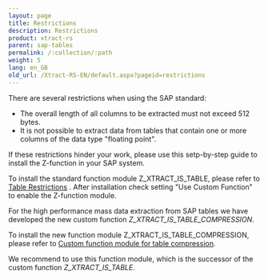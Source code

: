 ```yaml
---
layout: page
title: Restrictions
description: Restrictions
product: xtract-rs
parent: sap-tables
permalink: /:collection/:path
weight: 5
lang: en_GB
old_url: /Xtract-RS-EN/default.aspx?pageid=restrictions
---
```


There are several restrictions when using the SAP standard: 

- The overall length of all columns to be extracted must not exceed 512 bytes.
- It is not possible to extract data from tables that contain one or more columns of the data type "floating point".

If these restrictions hinder your work, please use this setp-by-step guide to install the Z-function in your SAP system.

To install the standard function module Z_XTRACT_IS_TABLE, please refer to [Table Restrictions]() . 
After installation check setting "Use Custom Function" to enable the Z-function module. 

For the high performance mass data extraction from SAP tables we have developed the new custom function *Z_XTRACT_IS_TABLE_COMPRESSION*.

To install the new function module Z_XTRACT_IS_TABLE_COMPRESSION, please refer to [Custom function module for table compression](../sap-customizing/custom-function-module-for-table-compression). 

We recommend to use this function module, which is the successor of the custom function *Z_XTRACT_IS_TABLE*.